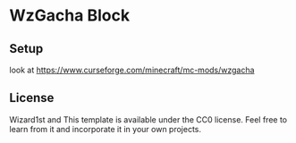 # WzGacha Block

## Setup
look at https://www.curseforge.com/minecraft/mc-mods/wzgacha
## License
Wizard1st
and
This template is available under the CC0 license. Feel free to learn from it and incorporate it in your own projects.
